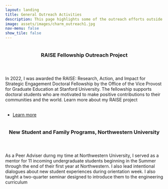 ```yaml
---
layout: landing
title: General Outreach Activities
description: This page highlights some of the outreach efforts outside of a particular organization.
image: assets/images/charm_outreach1.jpg
nav-menu: false
show_tile: false
---
```


<!-- Main -->
<div id="main">

<section id="two" class="spotlights">
	<section>
		<a href="raise.html" class="image">
			<img src="{% link assets/images/raise1.jpg %}" alt="" data-position="center center" />
		</a>
		<div class="content">
			<div class="inner">
				<header class="major">
					<h3>RAISE Fellowship Outreach Project</h3>
				</header>
				<p>In 2022, I was awarded the RAISE: Research, Action, and Impact for Strategic Engagement Doctoral Fellowship by the Office of the Vice Provost for Graduate Education at Stanford University. The fellowship supports doctoral students who are motivated to make positive contributions to their communities and the world. Learn more about my RAISE project<br><br>
                <ul class="actions">
					<li><a href="raise.html" class="button">Learn more</a></li>
				</ul>
                </p>
			</div>
		</div>
	</section>
	<section>
		<a>
			<img src="{% link assets/images/IMG_8958.jpeg %}" alt="" data-position="top center" />
		</a>
		<div class="content">
			<div class="inner">
				<header class="major">
					<h3>New Student and Family Programs, Northwestern University</h3>
				</header>
				<p>As a Peer Adviser durng my time at Northwestern University, I served as a mentor for 11 incoming undergraduate students beginning in the Summer through the end of their first year at Northwestern. I also lead intentional dialogues about new student experiences during orientation week. I also taught a two-quarter seminar designed to introduce them to the engineering curriculum</p>
			</div>
		</div>
	</section>	
</section>
</div>


